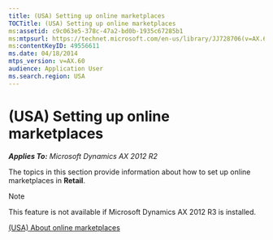 ```yaml
---
title: (USA) Setting up online marketplaces
TOCTitle: (USA) Setting up online marketplaces
ms:assetid: c9c063e5-378c-47a2-bd0b-1935c67285b1
ms:mtpsurl: https://technet.microsoft.com/en-us/library/JJ728706(v=AX.60)
ms:contentKeyID: 49556611
ms.date: 04/18/2014
mtps_version: v=AX.60
audience: Application User
ms.search.region: USA
---
```


# (USA) Setting up online marketplaces 


_**Applies To:** Microsoft Dynamics AX 2012 R2_

The topics in this section provide information about how to set up online marketplaces in **Retail**.


> [!NOTE]
> <P>This feature is not available if Microsoft Dynamics AX 2012 R3 is installed.</P>



[(USA) About online marketplaces](usa-about-online-marketplaces.md)

  


